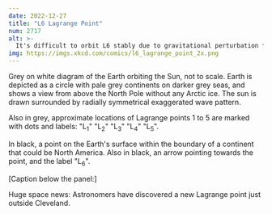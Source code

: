 ```yaml
---
date: 2022-12-27
title: "L6 Lagrange Point"
num: 2717
alt: >-
  It's difficult to orbit L6 stably due to gravitational perturbation from Akron and Toledo.
img: https://imgs.xkcd.com/comics/l6_lagrange_point_2x.png
---
```

Grey on white diagram of the Earth orbiting the Sun, not to scale.  Earth is depicted as a circle with pale grey continents on darker grey seas, and shows a view from above the North Pole without any Arctic ice. The sun is drawn surrounded by radially symmetrical exaggerated wave pattern.

Also in grey, approximate locations of Lagrange points 1 to 5 are marked with dots and labels: "L<sub>1</sub>" "L<sub>2</sub>" "L<sub>3</sub>" "L<sub>4</sub>" "L<sub>5</sub>".

In black, a point on the Earth's surface within the boundary of a continent that could be North America. Also in black, an arrow pointing towards the point, and the label "L<sub>6</sub>".

[Caption below the panel:]

Huge space news: Astronomers have discovered a new Lagrange point just outside Cleveland.